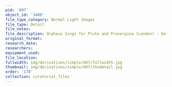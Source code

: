 ```yaml
---
pid: '607'
object_id: '3400'
file_type_category: Normal Light Images
file_type: Detail
file_notes:
file_description: Orpheus Sings for Pluto and Proserpina (London) - Detail 2
original_format:
research_date:
researchers:
equipment_used:
file_location:
fullwidth: img/derivatives/simple/607/fullwidth.jpg
thumbnail: img/derivatives/simple/607/thumbnail.jpg
order: '178'
collection: curatorial_files
---
```

